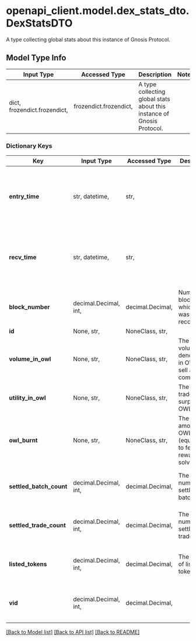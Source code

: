# openapi_client.model.dex_stats_dto.DexStatsDTO

A type collecting global stats about this instance of Gnosis Protocol.

## Model Type Info
Input Type | Accessed Type | Description | Notes
------------ | ------------- | ------------- | -------------
dict, frozendict.frozendict,  | frozendict.frozendict,  | A type collecting global stats about this instance of Gnosis Protocol. | 

### Dictionary Keys
Key | Input Type | Accessed Type | Description | Notes
------------ | ------------- | ------------- | ------------- | -------------
**entry_time** | str, datetime,  | str,  |  | [optional] value must conform to RFC-3339 date-time
**recv_time** | str, datetime,  | str,  |  | [optional] value must conform to RFC-3339 date-time
**block_number** | decimal.Decimal, int,  | decimal.Decimal,  | Number of block in which entity was recorded. | [optional] value must be a 64 bit integer
**id** | None, str,  | NoneClass, str,  |  | [optional] 
**volume_in_owl** | None, str,  | NoneClass, str,  | The total volume denominated in OWL (all sell amounts combined). | [optional] 
**utility_in_owl** | None, str,  | NoneClass, str,  | The total trader surplus in OWL. | [optional] 
**owl_burnt** | None, str,  | NoneClass, str,  | The total amount of OWL burnt (equivalent to fees rewarded to solvers). | [optional] 
**settled_batch_count** | decimal.Decimal, int,  | decimal.Decimal,  | The total number of settled batches. | [optional] value must be a 32 bit integer
**settled_trade_count** | decimal.Decimal, int,  | decimal.Decimal,  | The total number of settled trades. | [optional] value must be a 32 bit integer
**listed_tokens** | decimal.Decimal, int,  | decimal.Decimal,  | The number of listed tokens. | [optional] value must be a 32 bit integer
**vid** | decimal.Decimal, int,  | decimal.Decimal,  |  | [optional] value must be a 64 bit integer

[[Back to Model list]](../../README.md#documentation-for-models) [[Back to API list]](../../README.md#documentation-for-api-endpoints) [[Back to README]](../../README.md)

